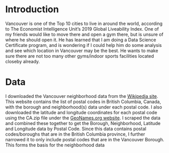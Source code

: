 # Introduction

Vancouver is one of the Top 10 cities to live in around the world, according to The Economist Intelligence Unit’s 2019 Global Liveability Index. One of my friends would like to move there and open a gym there, but is unsure of where he should open it. He has learned that I am doing a Data Science Certificate program, and is wondering if I could help him do some analysis and see which location in Vancouver may be the best. He wants to make sure there are not too many other gyms/indoor sports facilities located closeby already.

# Data

I downloaded the Vancouver neighborhood data from the [Wikipedia site](https://en.wikipedia.org/wiki/List_of_postal_codes_of_Canada:_V). This website contains the list of postal codes in British Columbia, Canada, with the borough and neighborhood(s) data under each postal code. I also downloaded the latitude and longitude coordinates for each postal code using the CA.zip file under the [GeoNames.org website](http://download.geonames.org/export/zip/). I scraped the data and combined these together to get the Borough, Neighborhood, Latitude and Longitude data by Postal Code. Since this data contains postal codes/boroughs that are in the British Columbia province, I further narrowed it to only include postal codes that are in the Vancouver Borough. This forms the basis for the neighborhood data 
